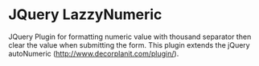 # JQuery LazzyNumeric
JQuery Plugin for formatting numeric value with thousand separator then clear the value when submitting the form.
This plugin extends the jQuery autoNumeric (http://www.decorplanit.com/plugin/).
